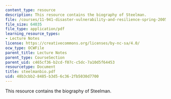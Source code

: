 ```yaml
---
content_type: resource
description: This resource contains the biography of Steelman.
file: /courses/11-941-disaster-vulnerability-and-resilience-spring-2005/48b3cbb28485b3d56c362fb5030d7700_steelmanbio.pdf
file_size: 64035
file_type: application/pdf
learning_resource_types:
- Lecture Notes
license: https://creativecommons.org/licenses/by-nc-sa/4.0/
ocw_type: OCWFile
parent_title: Lecture Notes
parent_type: CourseSection
parent_uid: c465cf36-b2cd-f07c-c5dc-7a10d5f64453
resourcetype: Document
title: steelmanbio.pdf
uid: 48b3cbb2-8485-b3d5-6c36-2fb5030d7700
---
```

This resource contains the biography of Steelman.